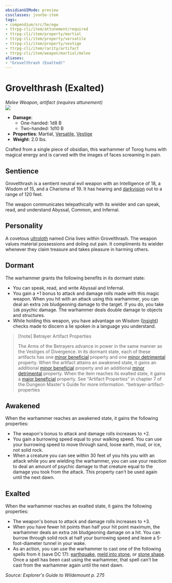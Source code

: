 ```yaml
---
obsidianUIMode: preview
cssclasses: json5e-item
tags:
- compendium/src/5e/egw
- ttrpg-cli/item/attunement/required
- ttrpg-cli/item/property/martial
- ttrpg-cli/item/property/versatile
- ttrpg-cli/item/property/vestige
- ttrpg-cli/item/rarity/artifact
- ttrpg-cli/item/weapon/martial/melee
aliases: 
- "Grovelthrash (Exalted)"
---
```

# Grovelthrash (Exalted)
*Melee Weapon, artifact (requires attunement)*  
![](/3-Mechanics/CLI/items/img/grovelthrash.webp#right)  

- **Damage**:
  - One-handed: 1d8 B
  - Two-handed: 1d10 B
- **Properties**: Martial, [Versatile](/3-Mechanics/CLI/rules/item-properties.md#Versatile), [Vestige](/3-Mechanics/CLI/rules/item-properties.md#Vestige)
- **Weight**: 2.0 lbs.

Crafted from a single piece of obsidian, this warhammer of Torog hums with magical energy and is carved with the images of faces screaming in pain.

## Sentience

Grovelthrash is a sentient neutral evil weapon with an Intelligence of 18, a Wisdom of 15, and a Charisma of 19. It has hearing and [darkvision](/3-Mechanics/CLI/rules/senses.md#darkvision) out to a range of 120 feet.

The weapon communicates telepathically with its wielder and can speak, read, and understand Abyssal, Common, and Infernal.

## Personality

A covetous [ultroloth](/3-Mechanics/CLI/bestiary/fiend/ultroloth.md) named Ciria lives within Grovelthrash. The weapon values material possessions and doling out pain. It compliments its wielder whenever they claim treasure and takes pleasure in harming others.

## Dormant

The warhammer grants the following benefits in its dormant state:

- You can speak, read, and write Abyssal and Infernal.  
- You gain a +1 bonus to attack and damage rolls made with this magic weapon. When you hit with an attack using this warhammer, you can deal an extra `2d6` bludgeoning damage to the target. If you do, you take `1d6` psychic damage. The warhammer deals double damage to objects and structures.  
- While holding this weapon, you have advantage on Wisdom ([Insight](/3-Mechanics/CLI/rules/skills.md#Insight)) checks made to discern a lie spoken in a language you understand.  

> [!note] Betrayer Artifact Properties
> 
> The Arms of the Betrayers advance in power in the same manner as the Vestiges of Divergence. In its dormant state, each of these artifacts has one [minor beneficial](/3-Mechanics/CLI/tables/artifact-properties-minor-beneficial-properties.md) property and one [minor detrimental](/3-Mechanics/CLI/tables/artifact-properties-minor-detrimental-properties.md) property. When the artifact attains an awakened state, it gains an additional [minor beneficial](/3-Mechanics/CLI/tables/artifact-properties-minor-beneficial-properties.md) property and an additional [minor detrimental](/3-Mechanics/CLI/tables/artifact-properties-minor-detrimental-properties.md) property. When the item reaches its exalted state, it gains a [major beneficial](/3-Mechanics/CLI/tables/artifact-properties-major-beneficial-properties.md) property. See "Artifact Properties" in chapter 7 of the Dungeon Master's Guide for more information.
^betrayer-artifact-properties

## Awakened

When the warhammer reaches an awakened state, it gains the following properties:

- The weapon's bonus to attack and damage rolls increases to +2.  
- You gain a burrowing speed equal to your walking speed. You can use your burrowing speed to move through sand, loose earth, mud, or ice, not solid rock.  
- When a creature you can see within 30 feet of you hits you with an attack while you are wielding the warhammer, you can use your reaction to deal an amount of psychic damage to that creature equal to the damage you took from the attack. This property can't be used again until the next dawn.  

## Exalted

When the warhammer reaches an exalted state, it gains the following properties:

- The weapon's bonus to attack and damage rolls increases to +3.  
- When you have fewer hit points than half your hit point maximum, the warhammer deals an extra `2d6` bludgeoning damage on a hit. You can burrow through solid rock at half your burrowing speed and leave a 5-foot-diameter tunnel in your wake.  
- As an action, you can use the warhammer to cast one of the following spells from it (save DC 17): [earthquake](/3-Mechanics/CLI/spells/earthquake.md), [meld into stone](/3-Mechanics/CLI/spells/meld-into-stone.md), or [stone shape](/3-Mechanics/CLI/spells/stone-shape.md). Once a spell has been cast using the warhammer, that spell can't be cast from the warhammer again until the next dawn.  

*Source: Explorer's Guide to Wildemount p. 275*
